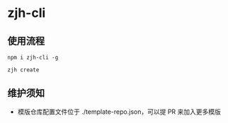 # zjh-cli

## 使用流程

```
npm i zjh-cli -g

zjh create
```

## 维护须知

- 模版仓库配置文件位于 ./template-repo.json，可以提 PR 来加入更多模版

